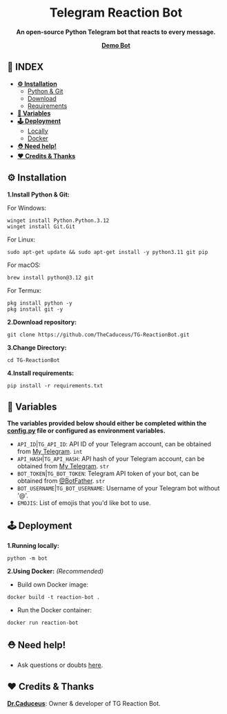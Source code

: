 <div align="center"><h1>Telegram Reaction Bot</h1>
<b>An open-source Python Telegram bot that reacts to every message.</b>

<a href="https://t.me/SHRADDHA_KAPOOR_20_Bot"><b>Demo Bot</b></a>
</div>

## **📑 INDEX**

* [**⚙️ Installation**](#installation)
  * [Python & Git](#i-1)
  * [Download](#i-2)
  * [Requirements](#i-3)
* [**📝 Variables**](#variables)
* [**🕹 Deployment**](#deployment)
  * [Locally](#d-1)
  * [Docker](#d-2)
* [**⛑️ Need help!**](#help)
* [**❤️ Credits & Thanks**](#credits)

<a name="installation"></a>

## ⚙️ Installation

<a name="i-1"></a>

**1.Install Python & Git:**

For Windows:
```
winget install Python.Python.3.12
winget install Git.Git
```
For Linux:
```
sudo apt-get update && sudo apt-get install -y python3.11 git pip
```
For macOS:
```
brew install python@3.12 git
```
For Termux:
```
pkg install python -y
pkg install git -y
```

<a name="i-2"></a>

**2.Download repository:**
```
git clone https://github.com/TheCaduceus/TG-ReactionBot.git
```

**3.Change Directory:**

```
cd TG-ReactionBot
```

<a name="i-3"></a>

**4.Install requirements:**

```
pip install -r requirements.txt
```

<a name="variables"></a>

## 📝 Variables
**The variables provided below should either be completed within the [config.py](https://github.com/TheCaduceus/TG-ReactionBot/blob/main/bot/config.py) file or configured as environment variables.**
* `API_ID`|`TG_API_ID`: API ID of your Telegram account, can be obtained from [My Telegram](https://my.telegram.org). `int`
* `API_HASH`|`TG_API_HASH`: API hash of your Telegram account, can be obtained from [My Telegram](https://my.telegram.org). `str`
* `BOT_TOKEN`|`TG_BOT_TOKEN`: Telegram API token of your bot, can be obtained from [@BotFather](https://t.me/BotFather). `str`
* `BOT_USERNAME`|`TG_BOT_USERNAME`: Username of your Telegram bot without '@'.
* `EMOJIS`: List of emojis that you'd like bot to use.

<a name="deployment"></a>

## 🕹 Deployment

<a name="d-1"></a>

**1.Running locally:**
```
python -m bot
```

<a name="d-2"></a>

**2.Using Docker:** *(Recommended)*
* Build own Docker image:
```
docker build -t reaction-bot .
```
* Run the Docker container:
```
docker run reaction-bot
```

<a name="help"></a>

## ⛑️ Need help!
- Ask questions or doubts [here](https://t.me/Sorry_Sorry_Galti_Ho_Gai).

<a name="credits"></a>

## ❤️ Credits & Thanks

[**Dr.Caduceus**](https://github.com/deendayal403): Owner & developer of TG Reaction Bot.
